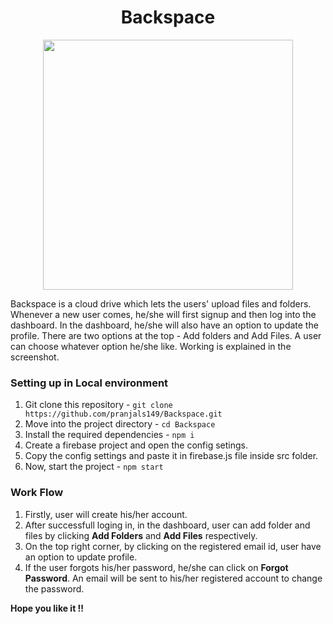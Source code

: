 <h1 align='center'>Backspace</h1>

<p align='center'><img src='https://cdn.pixabay.com/photo/2016/04/25/07/15/man-1351317_960_720.png' height=400 /></p>

<p>Backspace is a cloud drive which lets the users' upload files and folders. Whenever a new user comes, he/she will first signup and then log into the dashboard. In the dashboard, he/she will also have an option to update the profile. There are two options at the top - Add folders and Add Files. A user can choose whatever option he/she like. Working is explained in the screenshot.</p>

### Setting up in Local environment
1. Git clone this repository - ```git clone https://github.com/pranjals149/Backspace.git```
2. Move into the project directory - ```cd Backspace```
3. Install the required dependencies - ```npm i```
4. Create a firebase project and open the config setings.
5. Copy the config settings and paste it in firebase.js file inside src folder.
6. Now, start the project - ```npm start```

### Work Flow
1. Firstly, user will create his/her account.
2. After successfull loging in, in the dashboard, user can add folder and files by clicking <strong>Add Folders</strong> and <strong>Add Files</strong> respectively.
3. On the top right corner, by clicking on the registered email id, user have an option to update profile.
4. If the user forgots his/her password, he/she can click on <strong>Forgot Password</strong>. An email will be sent to his/her registered account to change the password.

**Hope you like it !!**